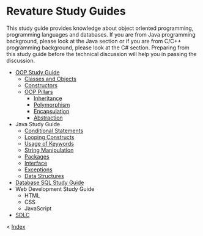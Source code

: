# Revature Study Guides

This study guide provides knowledge about object oriented programming, programming languages and databases. If you are from Java programming background, please look at the Java section or if you are from C/C++ programming background, please look at the C# section. Preparing from this study guide before the technical discussion will help you in passing the discussion. 

 - [OOP Study Guide](OOP-Study-Guide)
   - [Classes and Objects](Classes-and-Objects)
   - [Constructors](Constructors)
   - [OOP Pillars](OOP-Pillars)
     - [Inheritance](OOP-Pillar-Inheritance)
     - [Polymorphism](OOP-Pillar-Polymorphism)
     - [Encapsulation](OOP-Pillar-Encapsulation)
     - [Abstraction](OOP-Pillar-Abstraction)
 - Java Study Guide
   - [Conditional Statements](study-guide-conditional-statements)
   - [Looping Constructs](study-guide-looping-constructs)
   - [Usage of Keywords](study-guide-usage-of-keywords)
   - [String Manipulation](study-guide-string-manipulation)
   - [Packages](study-guide-packages)
   - [Interface](study-guide-interface)
   - [Exceptions](study-guide-exceptions)
   - [Data Structures](study-guide-data-structures)
 - [Database SQL Study Guide](Database-SQL-Study-Guide)
 - Web Development Study Guide
   - HTML
   - CSS
   - JavaScript
 - [SDLC](SDLC)

< [Index](Index)
